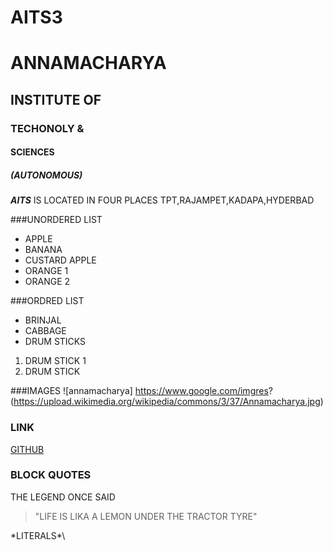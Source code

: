 #  AITS3
#  ANNAMACHARYA
## INSTITUTE OF
### TECHONOLY &
#### SCIENCES
##### (AUTONOMOUS)
***AITS*** IS  LOCATED IN FOUR PLACES TPT,RAJAMPET,KADAPA,HYDERBAD

###UNORDERED LIST
* APPLE
* BANANA
* CUSTARD APPLE
* ORANGE 1
* ORANGE 2

###ORDRED LIST
* BRINJAL
* CABBAGE
* DRUM STICKS
1. DRUM STICK 1
2. DRUM STICK 

###IMAGES
![annamacharya]
https://www.google.com/imgres?
(https://upload.wikimedia.org/wikipedia/commons/3/37/Annamacharya.jpg)

### LINK
[GITHUB](HTTP://GITHUB.COM)
### BLOCK QUOTES

THE LEGEND ONCE SAID
> "LIFE IS LIKA A LEMON UNDER THE TRACTOR TYRE"

\*LITERALS*\
